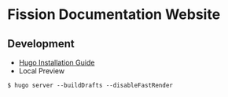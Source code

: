 # Fission Documentation Website

## Development

* [Hugo Installation Guide](https://gohugo.io/getting-started/installing/)
* Local Preview

```
$ hugo server --buildDrafts --disableFastRender
```

